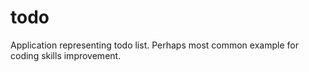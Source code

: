 # todo
Application representing todo list. Perhaps most common example for coding skills improvement.
